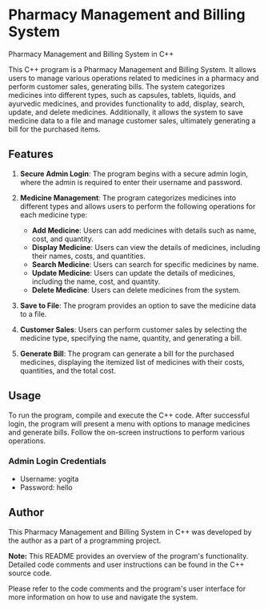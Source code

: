# Pharmacy Management and Billing System 
Pharmacy Management and Billing System in C++

This C++ program is a Pharmacy Management and Billing System. It allows users to manage various operations related to medicines in a pharmacy and perform customer sales, generating bills. The system categorizes medicines into different types, such as capsules, tablets, liquids, and ayurvedic medicines, and provides functionality to add, display, search, update, and delete medicines. Additionally, it allows the system to save medicine data to a file and manage customer sales, ultimately generating a bill for the purchased items.

## Features

1. **Secure Admin Login**: The program begins with a secure admin login, where the admin is required to enter their username and password.

2. **Medicine Management**: The program categorizes medicines into different types and allows users to perform the following operations for each medicine type:
   - **Add Medicine**: Users can add medicines with details such as name, cost, and quantity.
   - **Display Medicine**: Users can view the details of medicines, including their names, costs, and quantities.
   - **Search Medicine**: Users can search for specific medicines by name.
   - **Update Medicine**: Users can update the details of medicines, including the name, cost, and quantity.
   - **Delete Medicine**: Users can delete medicines from the system.

3. **Save to File**: The program provides an option to save the medicine data to a file.

4. **Customer Sales**: Users can perform customer sales by selecting the medicine type, specifying the name, quantity, and generating a bill.

5. **Generate Bill**: The program can generate a bill for the purchased medicines, displaying the itemized list of medicines with their costs, quantities, and the total cost.

## Usage

To run the program, compile and execute the C++ code. After successful login, the program will present a menu with options to manage medicines and generate bills. Follow the on-screen instructions to perform various operations.

### Admin Login Credentials

- Username: yogita
- Password: hello

## Author

This Pharmacy Management and Billing System in C++ was developed by the author as a part of a programming project.

**Note:** This README provides an overview of the program's functionality. Detailed code comments and user instructions can be found in the C++ source code.

Please refer to the code comments and the program's user interface for more information on how to use and navigate the system.
